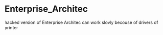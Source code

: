 # Enterprise_Architec

hacked version of Enterprise Architec
can work slovly becouse of drivers of printer



